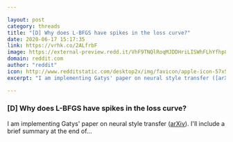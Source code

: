```yaml
---

layout: post
category: threads
title: "[D] Why does L-BFGS have spikes in the loss curve?"
date: 2020-06-17 15:17:35
link: https://vrhk.co/2ALfrbF
image: https://external-preview.redd.it/VhF9TNQlRoqMJDDHriLISWhFLhYfhp8uCsb_koXFKl4.png?width=1142&height=597.905759162&auto=webp&crop=1142:597.905759162,smart&s=acbd04a48fb3f80cb4c8f93b94fa1ad2c56efd1c
domain: reddit.com
author: "reddit"
icon: http://www.redditstatic.com/desktop2x/img/favicon/apple-icon-57x57.png
excerpt: "I am implementing Gatys' paper on neural style transfer ([arXiv](<https://arxiv.org/abs/1508.06576>)). I'll include a brief summary at the end of..."

---
```


### [D] Why does L-BFGS have spikes in the loss curve?

I am implementing Gatys' paper on neural style transfer ([arXiv](<https://arxiv.org/abs/1508.06576>)). I'll include a brief summary at the end of...